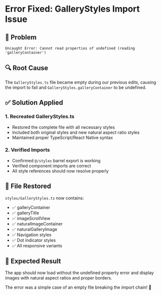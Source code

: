 # Error Fixed: GalleryStyles Import Issue

## 🐛 **Problem**

```
Uncaught Error: Cannot read properties of undefined (reading 'galleryContainer')
```

## 🔍 **Root Cause**

The `GalleryStyles.ts` file became empty during our previous edits, causing the import to fail and `GalleryStyles.galleryContainer` to be undefined.

## ✅ **Solution Applied**

### 1. **Recreated GalleryStyles.ts**

- Restored the complete file with all necessary styles
- Included both original styles and new natural aspect ratio styles
- Maintained proper TypeScript/React Native syntax

### 2. **Verified Imports**

- Confirmed `@/styles` barrel export is working
- Verified component imports are correct
- All style references should now resolve properly

## 📁 **File Restored**

`styles/GalleryStyles.ts` now contains:

- ✅ galleryContainer
- ✅ galleryTitle
- ✅ imageScrollView
- ✅ naturalImageContainer
- ✅ naturalGalleryImage
- ✅ Navigation styles
- ✅ Dot indicator styles
- ✅ All responsive variants

## 🎯 **Expected Result**

The app should now load without the undefined property error and display images with natural aspect ratios and proper borders.

The error was a simple case of an empty file breaking the import chain! 🔧
